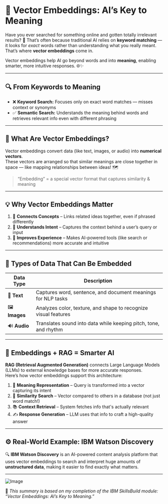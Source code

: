 # 🧠 Vector Embeddings: AI’s Key to Meaning

Have you ever searched for something online and gotten totally irrelevant results? 🤔 That’s often because traditional AI relies on **keyword matching** — it looks for *exact* words rather than understanding what you really meant. That’s where **vector embeddings** come in.

Vector embeddings help AI go beyond words and into **meaning**, enabling smarter, more intuitive responses. 🌐✨

---

## 🔍 From Keywords to Meaning

- ❌ **Keyword Search:** Focuses only on exact word matches — misses context or synonyms  
- ✅ **Semantic Search:** Understands the meaning behind words and retrieves relevant info even with different phrasing  

---

## 🧮 What Are Vector Embeddings?

Vector embeddings convert data (like text, images, or audio) into **numerical vectors**.  
These vectors are arranged so that similar meanings are close together in space — like mapping relationships between ideas! 🗺️

> “Embedding” = a special vector format that captures similarity & meaning

---

## 💡 Why Vector Embeddings Matter

1. 🔗 **Connects Concepts** – Links related ideas together, even if phrased differently  
2. 🎯 **Understands Intent** – Captures the context behind a user’s query or input  
3. 🙌 **Improves Experience** – Makes AI-powered tools (like search or recommendations) more accurate and intuitive  

---

## 📂 Types of Data That Can Be Embedded

| Data Type | Description |
|-----------|-------------|
| 📝 **Text**   | Captures word, sentence, and document meanings for NLP tasks |
| 🖼️ **Images** | Analyzes color, texture, and shape to recognize visual features |
| 🔊 **Audio**  | Translates sound into data while keeping pitch, tone, and rhythm |

---

## 🧠 Embeddings + RAG = Smarter AI

**RAG (Retrieval Augmented Generation)** connects Large Language Models (LLMs) to external knowledge bases for more accurate responses.  
Here’s how vector embeddings support this architecture:

1. 🧠 **Meaning Representation** – Query is transformed into a vector capturing its intent  
2. 🔎 **Similarity Search** – Vector compared to others in a database (not just word match!)  
3. 📚 **Context Retrieval** – System fetches info that's actually relevant  
4. ✍️ **Response Generation** – LLM uses that info to craft a high-quality answer  

---

## ⚙️ Real-World Example: IBM Watson Discovery

🔍 **IBM Watson Discovery** is an AI-powered content analysis platform that uses vector embeddings to search and interpret huge amounts of **unstructured data**, making it easier to find exactly what matters.

---

![Image](https://github.com/user-attachments/assets/5ee5c44c-d825-428c-98d3-f66aff429b4f)

📝 *This summary is based on my completion of the IBM SkillsBuild module: “Vector Embeddings: AI’s Key to Meaning.”*
